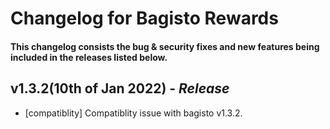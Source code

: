 # Changelog for Bagisto Rewards

#### This changelog consists the bug & security fixes and new features being included in the releases listed below.

## **v1.3.2(10th of Jan 2022)** - *Release*

* [compatiblity] Compatiblity issue with bagisto v1.3.2.